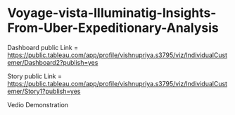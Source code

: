 # Voyage-vista-IIIuminatig-Insights-From-Uber-Expeditionary-Analysis

Dashboard public Link = https://public.tableau.com/app/profile/vishnupriya.s3795/viz/IndividualCustemer/Dashboard2?publish=yes

Story public Link = https://public.tableau.com/app/profile/vishnupriya.s3795/viz/IndividualCustemer/Story1?publish=yes

Vedio Demonstration

